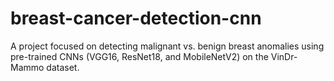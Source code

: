 # breast-cancer-detection-cnn
A project focused on detecting malignant vs. benign breast anomalies using pre-trained CNNs (VGG16, ResNet18, and MobileNetV2) on the VinDr-Mammo dataset.
